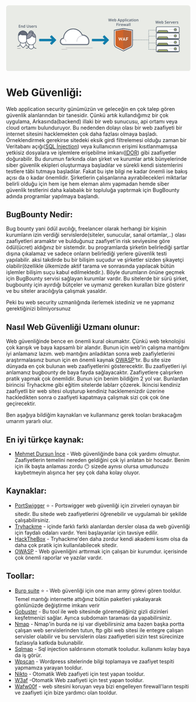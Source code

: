 ![](/Depo/resimler/web-application-firewall-simple-diagram_1.jpg)
# Web Güvenliği:

Web application security günümüzün ve geleceğin en çok talep gören güvenlik alanlarından bir tanesidir. Çünkü artık kullandığımız bir çok uygulama, Arkasında(backend) illaki bir web sunucusu, api ortamı veya cloud ortamı bulunduruyor. Bu nedenden dolayı olası bir web zaafiyeti bir internet sitesini hacklemekten çok daha fazlası olmaya başladı. Örneklendirmek gerekirse sitedeki eksik girdi filtrelemesi olduğu zaman bir Veritabanı açığı([SQL İnjection](https://www.niobehosting.com/blog/sql-injection/)) veya kullanıcının erişimi kısıtlanmamışsa yetkisiz dosyalara ve işlemlere erişebilme imkanı([IDOR](https://www.infinitumit.com.tr/idor-insecure-direct-object-references-zafiyeti-nedir-ve-nasil-onlenir/)) gibi zaafiyetler doğurabilir.
Bu durumun farkında olan şirket ve kurumlar artık bünyelerinde siber güvenlik ekipleri oluşturmaya başladılar ve sürekli kendi sistemlerini testlere tâbi tutmaya başladılar. Fakat bu işte bilgi ne kadar önemli ise bakış açısı da o kadar önemlidir. Şirketlerin çalışanlarına ayırabilecekleri miktarlar belirli olduğu için hem işe hem eleman alımı yapmadan hemde siber güvenlik testlerini daha kalabalık bir topluluğa yaptırmak için BugBounty adında programlar yapılmaya başlandı.


## BugBounty Nedir:
Bug bounty yani ödül avcılığı, freelancer olarak herhangi bir kişinin kurumların izin verdiği servislerde(siteler, sunucular, sanal ortamlar,..) olası zaafiyetleri aramaktır ve bulduğunuz zaafiyet'in risk seviyesine göre ödül(ücret) aldığınız bir sistemdir. bu programlarda şirketin belirlediği şartlar dışına çıkalamaz ve sadece onların belirlediği yerlere güvenlik testi yapılabilir. aksi takdirde bu bir bilişim suçudur ve şirketler sizden şikayetçi olabilir(özellikle ülkemizde aktif tarama ve sonrasında yapılacak bütün işlemler bilişim suçu kabul edilmektedir.). Böyle durumların önüne geçmek için BugBounty servisi sağlayan kurumlar vardır. Bu sitelerde bir sürü şirket, bugbounty için ayırdığı bütçeler ve uymanız gereken kuralları bize gösterir ve bu siteler aracılığıyla çalışmak yasaldır.

Peki bu web security uzmanlığında ilerlemek istediniz ve ne yapmanız gerektiğinizi bilmiyorsunuz

## Nasıl Web Güvenliği Uzmanı olunur:
Web güvenliğinde bence en önemli kural okumaktır. Çünkü web teknolojisi çok karışık ve baya kapsamlı bir alandır. Bunun için web'in çalışma mantığını iyi anlamanız lazım. web mantığını anladıktan sonra web zaafiyletlerini araştırmalasınız bunun için en önemli kaynak [OWASP](https://owasp.org/www-project-top-ten/)'tır. Bu site size dünyada en çok bulunan web zaafiyetlerini gösterecektir. Bu zaafiyetleri iyi anlamanız bugbounty de baya fayda sağlayacaktır. Zaafiyetlere çalışırken pratik yapmak çok önemlidir. Bunun için benim  bildiğim 2 yol var. Bunlardan birincisi Tryhackme gibi eğitim sitelerde lablarr çözerek. İkincisi kendiniz zaafiyetli bir web sitesi oluşturup kendiniz hacklemenizdir üzerine hackledikten sonra o zaafiyeti kapatmaya çalışmak sizi çok çok öne geçirecektir.

Ben aşağıya bildiğim kaynakları ve kullanmanız gerek tooları bırakacağım umarım yararlı olur.

## En iyi türkçe kaynak:
 - [Mehmet Dursun İnce](https://www.youtube.com/watch?v=WtHnT73NaaQ&list=PLwP4ObPL5GY940XhCtAykxLxLEOKCu0nT) - Web güvenliğinde bana çok yardımı olmuştur. Zaafiyetlerin temelini nereden geldiğini çok iyi anlatan bir hocadır. Benim için ilk başta anlaması zordu :no_mouth: sizede aynısı olursa umudunuzu kaybetmeyin alışınca her şey çok daha kolay oluyor. 

## Kaynaklar:

 - [PortSwigger](http://portswigger.net/web-security) :star: - Portswigger web güvenliği için zirveleri oynayan bir sitedir. Bu sitede web zaafiyetlerini öğrenebilir ve uygulamalı bir şekilde çalışabilirsiniz.
 - [Tryhackme](https://tryhackme.com/) - içinde farklı farklı alanlardan dersler olasa da web güvenliği için faydalı odaları vardır. Yeni başlayanlar için tavsiye edilir.
 - [HackTheBox](https://www.hackthebox.com/) - Tryhackme'den daha zordur kendi akademi kısmı olsa da daha çok pratik için kullanılabilecek sitedir.
 - [OWASP](https://owasp.org/) - Web güvenliğini arttırmak için çalışan bir kurumdur. içerisinde çok önemli raporlar ve yazılar vardır.
 
 
## Toollar:
 - [Burp suite](https://portswigger.net/burp) :star: -  Web güvenliği için one man army görevi gören tooldur. Temel mantığı internette attığınız bütün paketleri yakalayarak gönlünüzde değiştirme imkanı verir
 - [Gobuster](https://www.kali.org/tools/gobuster/) - Bu tool ile web sitesinde göremediğiniz gizli dizinleri keşfetmenizi sağlar. Ayrıca subdomain taraması da yapabilirsiniz.
 - [Nmap](https://nmap.org/) - Nmap'in burda ne işi var diyebilirsiniz ama bazen başka portta çalışan web servislerinden tutun, ftp gibi web sitesi ile entegre çalışan servisler olabilir ve bu servislerin olası zaafiyetleri sizin test sürecinize fazlasıyla katkıda bulunabilir.
 - [Sqlmap](https://sqlmap.org/) - Sql injection saldırısının otomatik tooludur. kullanımı kolay baya da iş görür.
 - [Wpscan](https://wpscan.com/wordpress-security-scanner) - Wordpress sitelerinde bilgi toplamaya ve zaafiyet tespiti yapmamıza yarayan tooldur.
 - [Nikto](https://github.com/sullo/nikto) - Otomatik Web zaafiyeti için test yapan tooldur.
 - [W3af](https://w3af.org/) -Otomatik Web zaafiyeti için test yapan tooldur.
 - [Wafw00f](https://github.com/EnableSecurity/wafw00f) - web sitesini koruyan veya bizi engelleyen firewall'ların tespiti ve zaafiyeti için bize yardımcı olan tooldur.
